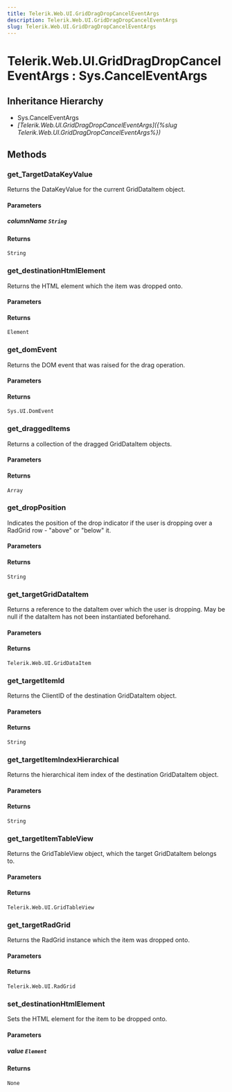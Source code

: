 ```yaml
---
title: Telerik.Web.UI.GridDragDropCancelEventArgs
description: Telerik.Web.UI.GridDragDropCancelEventArgs
slug: Telerik.Web.UI.GridDragDropCancelEventArgs
---
```


# Telerik.Web.UI.GridDragDropCancelEventArgs : Sys.CancelEventArgs 

## Inheritance Hierarchy

* Sys.CancelEventArgs
* *[Telerik.Web.UI.GridDragDropCancelEventArgs]({%slug Telerik.Web.UI.GridDragDropCancelEventArgs%})*


## Methods

###  get_TargetDataKeyValue

Returns the DataKeyValue for the current GridDataItem object.

#### Parameters

##### columnName `String`

#### Returns

`String` 

### get_destinationHtmlElement

Returns the HTML element which the item was dropped onto.

#### Parameters

#### Returns

`Element` 

### get_domEvent

Returns the DOM event that was raised for the drag operation.

#### Parameters

#### Returns

`Sys.UI.DomEvent` 

### get_draggedItems

Returns a collection of the dragged GridDataItem objects.

#### Parameters

#### Returns

`Array` 

### get_dropPosition

Indicates the position of the drop indicator if the user is dropping over a RadGrid row - "above" or "below" it.

#### Parameters

#### Returns

`String` 

### get_targetGridDataItem

Returns a reference to the dataItem over which the user is dropping. May be null if the dataItem has not been instantiated beforehand.

#### Parameters

#### Returns

`Telerik.Web.UI.GridDataItem` 

### get_targetItemId

Returns the ClientID of the destination GridDataItem object.

#### Parameters

#### Returns

`String` 

### get_targetItemIndexHierarchical

Returns the hierarchical item index of the destination GridDataItem object.

#### Parameters

#### Returns

`String` 

### get_targetItemTableView

Returns the GridTableView object, which the target GridDataItem belongs to.

#### Parameters

#### Returns

`Telerik.Web.UI.GridTableView` 

### get_targetRadGrid

Returns the RadGrid instance which the item was dropped onto.

#### Parameters

#### Returns

`Telerik.Web.UI.RadGrid` 

### set_destinationHtmlElement

Sets the HTML element for the item to be dropped onto.

#### Parameters

##### value `Element`

#### Returns

`None` 



